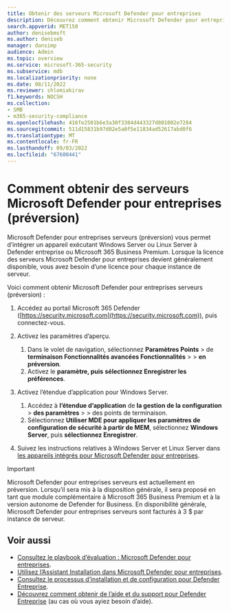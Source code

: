 ```yaml
---
title: Obtenir des serveurs Microsoft Defender pour entreprises
description: Découvrez comment obtenir Microsoft Defender pour entreprises serveurs, actuellement en préversion.
search.appverid: MET150
author: denisebmsft
ms.author: deniseb
manager: dansimp
audience: Admin
ms.topic: overview
ms.service: microsoft-365-security
ms.subservice: mdb
ms.localizationpriority: none
ms.date: 08/11/2022
ms.reviewer: shlomiakirav
f1.keywords: NOCSH
ms.collection:
- SMB
- m365-security-compliance
ms.openlocfilehash: 416fe2501b6e3a30f3384d443327d801002e7284
ms.sourcegitcommit: 511d15831b97d02e5a0f5e11834ad52617abd0f6
ms.translationtype: MT
ms.contentlocale: fr-FR
ms.lasthandoff: 09/03/2022
ms.locfileid: "67600441"
---
```

# <a name="how-to-get-microsoft-defender-for-business-servers-preview"></a>Comment obtenir des serveurs Microsoft Defender pour entreprises (préversion)

Microsoft Defender pour entreprises serveurs (préversion) vous permet d’intégrer un appareil exécutant Windows Server ou Linux Server à Defender entreprise ou Microsoft 365 Business Premium. Lorsque la licence des serveurs Microsoft Defender pour entreprises devient généralement disponible, vous avez besoin d’une licence pour chaque instance de serveur.

Voici comment obtenir Microsoft Defender pour entreprises serveurs (préversion) :

1. Accédez au portail Microsoft 365 Defender ([https://security.microsoft.com](https://security.microsoft.com)), puis connectez-vous. 

2. Activez les paramètres d’aperçu. 

   1. Dans le volet de navigation, sélectionnez **Paramètres Points** \> de **terminaison Fonctionnalités avancées Fonctionnalités** \>  \> **en préversion**. 
   2. Activez le **paramètre, puis** **sélectionnez Enregistrer les préférences**.

3. Activez l’étendue d’application pour Windows Server. 

   1. Accédez à **l’étendue d’application** de **la gestion de la configuration** \> **des paramètres** \>  \> des points de terminaison. 
   2. Sélectionnez **Utiliser MDE pour appliquer les paramètres de configuration de sécurité à partir de MEM**, sélectionnez  **Windows Server**, puis **sélectionnez Enregistrer**.

4. Suivez les instructions relatives à Windows Server et Linux Server dans [les appareils intégrés pour Microsoft Defender pour entreprises](mdb-onboard-devices.md).

> [!IMPORTANT]
> Microsoft Defender pour entreprises serveurs est actuellement en préversion. Lorsqu’il sera mis à la disposition générale, il sera proposé en tant que module complémentaire à Microsoft 365 Business Premium et à la version autonome de Defender for Business. En disponibilité générale, Microsoft Defender pour entreprises serveurs sont facturés à 3 $ par instance de serveur.

## <a name="see-also"></a>Voir aussi

- [Consultez le playbook d’évaluation : Microsoft Defender pour entreprises](trial-playbook-defender-business.md).
- [Utilisez l’Assistant Installation dans Microsoft Defender pour entreprises](mdb-use-wizard.md).
- [Consultez le processus d’installation et de configuration pour Defender Entreprise](mdb-setup-configuration.md).
- [Découvrez comment obtenir de l’aide et du support pour Defender Entreprise](mdb-get-help.md) (au cas où vous ayiez besoin d’aide).